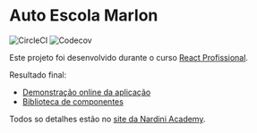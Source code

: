 # Auto Escola Marlon

![CircleCI](https://img.shields.io/circleci/build/github/MarlonFerreira/autoescola)
![Codecov](https://img.shields.io/codecov/c/github/MarlonFerreira/autoescola)

Este projeto foi desenvolvido durante o curso [React Profissional](https://nardiniacademy.com).

Resultado final:

- [Demonstração online da aplicação](https://autoescola.vercel.app/)
- [Biblioteca de componentes](https://6033ca94b701620023226c47-moingfswds.chromatic.com/?path=/story/introduction-welcome--page)

Todos so detalhes estão no [site da Nardini Academy](https://nardiniacademy.com).
